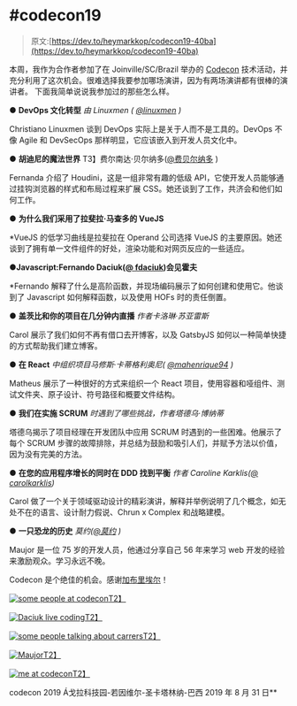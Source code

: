 # #codecon19

> 原文:[https://dev.to/heymarkkop/codecon19-40ba](https://dev.to/heymarkkop/codecon19-40ba)

本周，我作为合作者参加了在 Joinville/SC/Brazil 举办的 [Codecon](https://codecon.dev/) 技术活动，并充分利用了这次机会。很难选择我要参加哪场演讲，因为有两场演讲都有很棒的演讲者。
下面我简单说说我参加过的那些怎么样。

● **DevOps 文化转型**
*由 Linuxmen ( [@linuxmen](https://twitter.com/linuxmen) )*

Christiano Linuxmen 谈到 DevOps 实际上是关于人而不是工具的。DevOps 不像 Agile 和 DevSecOps 那样明显，它应该嵌入到开发人员文化中。

● **胡迪尼的魔法世界**
T3】费尔南达·贝尔纳多([@费贝尔纳多](http://twitter.com/fembernardo) )

Fernanda 介绍了 Houdini，这是一组非常有趣的低级 API，它使开发人员能够通过挂钩浏览器的样式和布局过程来扩展 CSS。她还谈到了工作，共济会和他们如何工作。

● **为什么我们采用了拉斐拉·马查多的 VueJS**

 *VueJS 的低学习曲线是拉斐拉在 Operand 公司选择 VueJS 的主要原因。她还谈到了拥有单一文件组件的好处，渲染功能和对网页反应的一些适应。

●**Javascript:Fernando Daciuk([@ fdaciuk](http://twitter.com/fdaciuk))会见霍夫**

 *Fernando 解释了什么是高阶函数，并现场编码展示了如何创建和使用它。他谈到了 Javascript 如何解释函数，以及使用 HOFs 时的责任倒置。

● **盖茨比和你的项目在几分钟内直播**
*作者卡洛琳·苏亚雷斯*

Carol 展示了我们如何不再有借口去开博客，以及 GatsbyJS 如何以一种简单快捷的方式帮助我们建立博客。

● **在 React**
*中组织项目马修斯·卡蒂格利奥尼( [@mahenrique94](https://twitter.com/mahenrique94) )*

Matheus 展示了一种很好的方式来组织一个 React 项目，使用容器和哑组件、测试文件夹、原子设计、符号路径和概要文件结构。

● **我们在实施 SCRUM**
*时遇到了哪些挑战，作者塔德乌·博纳蒂*

塔德乌揭示了项目经理在开发团队中应用 SCRUM 时遇到的一些困难。他展示了每个 SCRUM 步骤的故障排除，并总结为鼓励和吸引人们，并赋予方法以价值，因为没有完美的方法。

● **在您的应用程序增长的同时在 DDD 找到平衡**
*作者 Caroline Karklis([@ carolkarklis](http://twitter.com/carolkarklis))*

Carol 做了一个关于领域驱动设计的精彩演讲，解释并举例说明了几个概念，如无处不在的语言、设计耐力假说、Chrun x Complex 和战略建模。

● **一只恐龙的历史**
*莫约([@莫约](https://twitter.com/maujor) )*

Maujor 是一位 75 岁的开发人员，他通过分享自己 56 年来学习 web 开发的经验来激励观众。学习永远不晚。

Codecon 是个绝佳的机会。感谢[加布里埃尔](https://twitter.com/nunesgabriel)！

[![some people at codecon](../Images/2653d64983ffd88322f84cfdb054922d.png)T2】](https://res.cloudinary.com/practicaldev/image/fetch/s--CKJ3uyFk--/c_limit%2Cf_auto%2Cfl_progressive%2Cq_auto%2Cw_880/https://i.imgur.com/lNal1Uk.png)

[![Daciuk live coding](../Images/33bd709a77a07706c3b4f4e2baa00da6.png)T2】](https://res.cloudinary.com/practicaldev/image/fetch/s--uX9Qu9Yo--/c_limit%2Cf_auto%2Cfl_progressive%2Cq_auto%2Cw_880/https://i.imgur.com/dLXBG76.png)

[![some people talking about carrers](../Images/74cda2ec7e51ed67acce73e5f5e4f79f.png)T2】](https://res.cloudinary.com/practicaldev/image/fetch/s--3sVgMLSN--/c_limit%2Cf_auto%2Cfl_progressive%2Cq_auto%2Cw_880/https://i.imgur.com/GNpIsEf.png)

[![Maujor](../Images/570344ec8577830ab107daf2811e9508.png)T2】](https://res.cloudinary.com/practicaldev/image/fetch/s--7q5InzXd--/c_limit%2Cf_auto%2Cfl_progressive%2Cq_auto%2Cw_880/https://i.imgur.com/vNSkd4R.png)

[![me at codecon](../Images/10e811c5310fe9ef7d40f8fadc8a053e.png)T2】](https://res.cloudinary.com/practicaldev/image/fetch/s--_6X8VAk3--/c_limit%2Cf_auto%2Cfl_progressive%2Cq_auto%2Cw_880/https://i.imgur.com/qkV4vIB.png)

codecon 2019
Á戈拉科技园-若因维尔-圣卡塔林纳-巴西
2019 年 8 月 31 日**